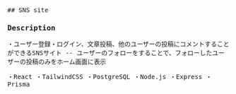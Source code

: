 <samp>
## SNS site

### Description
・ユーザー登録・ログイン、文章投稿、他のユーザーの投稿にコメントすることができるSNSサイト
-- ユーザーのフォローをすることで、フォローしたユーザーの投稿のみをホーム画面に表示

・React
・TailwindCSS
・PostgreSQL
・Node.js
・Express
・Prisma

</samp>
